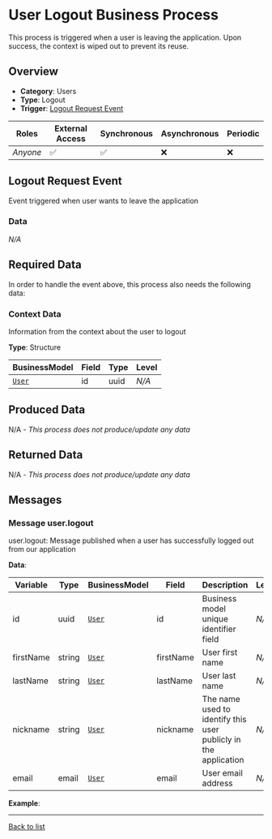 # User Logout Business Process
This process is triggered when a user is leaving the application. Upon success, the context is wiped out to prevent its reuse.

## Overview
 - **Category**: Users
 - **Type**: Logout
 - **Trigger**: [Logout Request Event](#logout-request-event)

| Roles | External Access | Synchronous | Asynchronous | Periodic |
| ----- | --------------- | ----------- | ------------ | -------- |
| *Anyone* | :white_check_mark: | :white_check_mark: | :x: | :x:

## Logout Request Event
Event triggered when user wants to leave the application
### Data
*N/A*

## Required Data
In order to handle the event above, this process also needs the following data:
### Context Data
Information from the context about the user to logout

**Type**: Structure

| BusinessModel | Field | Type | Level |
| ------------- | ----- | ---- | ----- |
| [`User`](../DataModel/Overview.md#user) | id | uuid | *N/A* |



## Produced Data
N/A - *This process does not produce/update any data*

## Returned Data
N/A - *This process does not produce/update any data*

## Messages
### Message user.logout
user.logout: Message published when a user has successfully logged out from our application

**Data**:

| Variable | Type | BusinessModel | Field | Description | Level |
| -------- | ---- | ------------- | ----- | ----------- | ------|
| id | uuid | [`User`](../DataModel/Overview.md#user) | id | Business model unique identifier field | *N/A* |
| firstName | string | [`User`](../DataModel/Overview.md#user) | firstName | User first name | *N/A* |
| lastName | string | [`User`](../DataModel/Overview.md#user) | lastName | User last name | *N/A* |
| nickname | string | [`User`](../DataModel/Overview.md#user) | nickname | The name used to identify this user publicly in the application | *N/A* |
| email | email | [`User`](../DataModel/Overview.md#user) | email | User email address | *N/A* |

**Example**:

---
[Back to list](Overview.md)